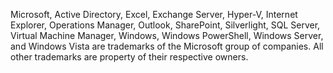 <Token xmlns:xlink="http://www.w3.org/1999/xlink">Microsoft, Active Directory, Excel, Exchange Server, Hyper-V, Internet Explorer, Operations Manager, Outlook, SharePoint, Silverlight, SQL Server, Virtual Machine Manager, Windows, Windows PowerShell, Windows Server, and Windows Vista are trademarks of the Microsoft group of companies. All other trademarks are property of their respective owners.</Token>